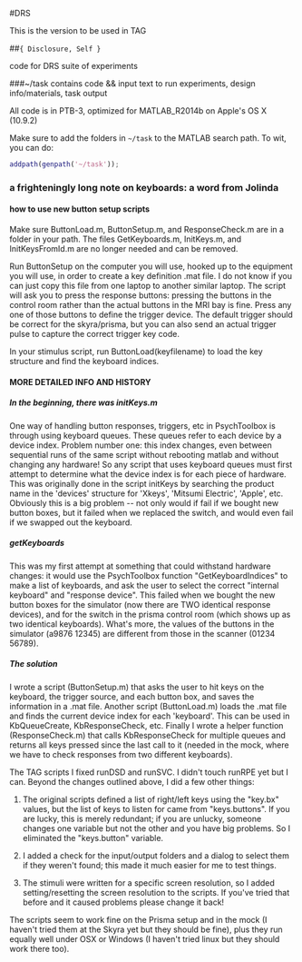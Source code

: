 #DRS  

This is the version to be used in TAG

##`{ Disclosure, Self }`

code for DRS suite of experiments  

###~/task
contains code && input text to run experiments, design info/materials, task output  

All code is in PTB-3, optimized for MATLAB_R2014b on Apple's OS X (10.9.2)  

Make sure to add the folders in `~/task` to the MATLAB search path. To wit, you can do:  

```matlab
addpath(genpath('~/task'));
```

### a frighteningly long note on keyboards: a word from Jolinda 

#### how to use new button setup scripts

Make sure ButtonLoad.m, ButtonSetup.m, and ResponseCheck.m are in a folder in your path. The files GetKeyboards.m, InitKeys.m, and InitKeysFromId.m are no longer needed and can be removed.

Run ButtonSetup on the computer you will use, hooked up to the equipment you will use, in order to create a key definition .mat file. I do not know if you can just copy this file from one laptop to another similar laptop. The script will ask you to press the response buttons: pressing the buttons in the control room rather than the actual buttons in the MRI bay is fine. Press any one of those buttons to define the trigger device. The default trigger should be correct for the skyra/prisma, but you can also send an actual trigger pulse to capture the correct trigger key code.

In your stimulus script, run ButtonLoad(keyfilename) to load the key structure and find the keyboard indices.

#### MORE DETAILED INFO AND HISTORY

##### In the beginning, there was initKeys.m

One way of handling button responses, triggers, etc in PsychToolbox is through using keyboard queues. These queues refer to each device by a device index. Problem number one: this index changes, even between sequential runs of the same script without rebooting matlab and without changing any hardware! So any script that uses keyboard queues must first attempt to determine what the device index is for each piece of hardware. This was originally done in the script initKeys by searching the product name in the 'devices' structure for 'Xkeys', 'Mitsumi Electric', 'Apple', etc. Obviously this is a big problem -- not only would if fail if we bought new button boxes, but it failed when we replaced the switch, and would even fail if we swapped out the keyboard. 

##### getKeyboards

This was my first attempt at something that could withstand hardware changes: it would use the PsychToolbox function "GetKeyboardIndices" to make a list of keyboards, and ask the user to select the correct "internal keyboard" and "response device". This failed when we bought the new button boxes for the simulator (now there are TWO identical response devices), and for the switch in the prisma control room (which shows up as two identical keyboards). What's more, the values of the buttons in the simulator (a9876 12345) are different from those in the scanner (01234 56789).

##### The solution

I wrote a script (ButtonSetup.m) that asks the user to hit keys on the keyboard, the trigger source, and each button box, and saves the information in a .mat file. Another script (ButtonLoad.m) loads the .mat file and finds the current device index for each 'keyboard'. This can be used in KbQueueCreate, KbResponseCheck, etc. Finally I wrote a helper function (ResponseCheck.m) that calls KbResponseCheck for multiple queues and returns all keys pressed since the last call to it (needed in the mock, where we have to check responses from two different keyboards).

The TAG scripts
I fixed runDSD and runSVC. I didn't touch runRPE yet but I can. Beyond the changes outlined above, I did a few other things:

1. The original scripts defined a list of right/left keys using the "key.bx" values, but the list of keys to listen for came from "keys.buttons". If you are lucky, this is merely redundant; if you are unlucky, someone changes one variable but not the other and you have big problems. So I eliminated the "keys.button" variable.

2. I added a check for the input/output folders and a dialog to select them if they weren't found; this made it much easier for me to test things.

3. The stimuli were written for a specific screen resolution, so I added setting/resetting the screen resolution to the scripts. If you've tried that before and it caused problems please change it back!

The scripts seem to work fine on the Prisma setup and in the mock (I haven't tried them at the Skyra yet but they should be fine), plus they run equally well under OSX or Windows (I haven't tried linux but they should work there too).

